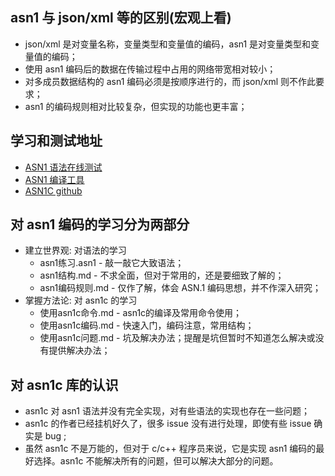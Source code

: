 
## asn1 与 json/xml 等的区别(宏观上看)
- json/xml 是对变量名称，变量类型和变量值的编码，asn1 是对变量类型和变量值的编码；
- 使用 asn1 编码后的数据在传输过程中占用的网络带宽相对较小；
- 对多成员数据结构的 asn1 编码必须是按顺序进行的，而 json/xml 则不作此要求；
- asn1 的编码规则相对比较复杂，但实现的功能也更丰富；

## 学习和测试地址
- [ASN1 语法在线测试](https://asn1.io/asn1playground/)
- [ASN1 编译工具](http://www.obj-sys.com.cn/products-ASN1C.asp)
- [ASN1C github](https://github.com/vlm/asn1c)

## 对 asn1 编码的学习分为两部分
- 建立世界观: 对语法的学习
    + asn1练习.asn1   -  敲一敲它大致语法；
    + asn1结构.md     - 不求全面，但对于常用的，还是要细致了解的；
    + asn1编码规则.md - 仅作了解，体会 ASN.1 编码思想，并不作深入研究； 
- 掌握方法论: 对 asn1c 的学习
    + 使用asn1c命令.md - asn1c的编译及常用命令使用；
    + 使用asn1c编码.md - 快速入门，编码注意，常用结构；
    + 使用asn1c问题.md - 坑及解决办法；提醒是坑但暂时不知道怎么解决或没有提供解决办法；

## 对 asn1c 库的认识
- asn1c 对 asn1 语法并没有完全实现，对有些语法的实现也存在一些问题；
- asn1c 的作者已经挂机好久了，很多 issue 没有进行处理，即使有些 issue 确实是 bug ;
- 虽然 asn1c 不是万能的，但对于 c/c++ 程序员来说，它是实现 asn1 编码的最好选择。asn1c
  不能解决所有的问题，但可以解决大部分的问题。
  